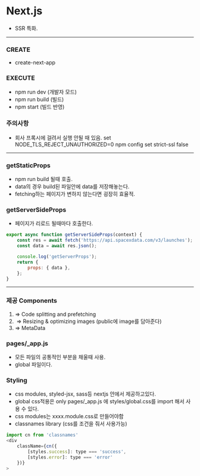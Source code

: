 # Next.js

-   SSR 특화.

---

### CREATE

-   create-next-app

### EXECUTE

-   npm run dev (개발자 모드)
-   npm run build (빌드)
-   npm start (빌드 반영)

### 주의사항

-   회사 프록시에 걸려서 실행 안될 때 있음.
    set NODE_TLS_REJECT_UNAUTHORIZED=0
    npm config set strict-ssl false

---

### getStaticProps

-   npm run build 될때 호출.
-   data의 경우 build된 파일안에 data를 저장해놓는다.
-   fetching하는 페이지가 변하지 않는다면 굉장히 효율적.

### getServerSideProps

-   페이지가 리로드 될때마다 호출한다.

```javascript
export async function getServerSideProps(context) {
    const res = await fetch('https://api.spacexdata.com/v3/launches');
    const data = await res.json();

    console.log('getServerProps');
    return {
        props: { data },
    };
}
```

---

### 제공 Components

1. <Link href="/posts/first-post"></Link> => Code splitting and prefetching
2. <Image/> => Resizing & optimizing images (public에 image를 담아준다)
3. <Head> => MetaData <haed>

### pages/\_app.js

-   모든 파일의 공통적인 부분을 채울때 사용.
-   global 파일이다.

### Styling

-   css modules, styled-jsx, sass등 nextjs 안에서 제공하고있다.
-   global css적용은 only pages/\_app.js 에 styles/global.css를 import 해서 사용 수 있다.
-   css modules는 xxxx.module.css로 만들어야함
-   classnames library (css를 조건을 줘서 사용가능)

```javascript
import cn from 'classnames'
<div
    className={cn({
        [styles.success]: type === 'success',
        [styles.error]: type === 'error'
    })}
>
```
